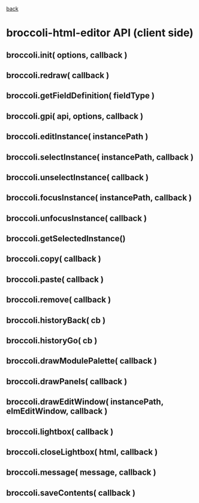 [back](../README.md)

# broccoli-html-editor API (client side)

## broccoli.init( options, callback )

## broccoli.redraw( callback )

## broccoli.getFieldDefinition( fieldType )

## broccoli.gpi( api, options, callback )

## broccoli.editInstance( instancePath )

## broccoli.selectInstance( instancePath, callback )

## broccoli.unselectInstance( callback )

## broccoli.focusInstance( instancePath, callback )

## broccoli.unfocusInstance( callback )

## broccoli.getSelectedInstance()

## broccoli.copy( callback )

## broccoli.paste( callback )

## broccoli.remove( callback )

## broccoli.historyBack( cb )

## broccoli.historyGo( cb )

## broccoli.drawModulePalette( callback )

## broccoli.drawPanels( callback )

## broccoli.drawEditWindow( instancePath, elmEditWindow, callback )

## broccoli.lightbox( callback )

## broccoli.closeLightbox( html, callback )

## broccoli.message( message, callback )

## broccoli.saveContents( callback )
